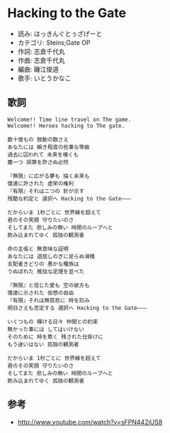Hacking to the Gate
====================

- 読み: はっきんぐとぅざげーと
- カテゴリ: Steins;Gate OP
- 作詞: 志倉千代丸
- 作曲: 志倉千代丸
- 編曲: 磯江俊道
- 歌手: いとうかなこ


歌詞
-----

    Welcome!! Time line travel on The game.
    Welcome!! Heroes hacking to The gate.

    数十億もの 鼓動の数さえ
    あなたには 瞬き程度の些事な等級
    過去に囚われて 未来を嘆くも
    塵一つ 誤算を許さぬ必然

    『無限』に広がる夢も 描く未来も
    僕達に許された 虚栄の権利
    『有限』それはニつの 針が示す
    残酷な約定と 選択へ Hacking to the Gate———

    だからいま 1秒ごとに 世界線を超えて
    君のその笑顔 守りたいのさ
    そしてまた 悲しみの無い 時間のループへと
    飲み込まれてゆく 孤独の観測者

    命の主張と 無意味な証明
    あなたには 退屈しのぎに足らぬ滑稽
    支配者きどりの 愚かな種族は
    うぬぼれた 稚拙な定理を並べた

    『無限』と信じた愛も 空の彼方も
    僕達に示された 仮想の自由
    『有限』それは無慈悲に 時を刻み
    明日さえも否定する 選択へ Hacking to the Gate———

    いくつもの 輝ける日々 仲間との約束
    無かった事には してはいけない
    そのために 時を欺く 残された仕掛けに
    もう迷いはない 孤独の観測者

    だからいま 1秒ごとに 世界線を超えて
    君のその笑顔 守りたいのさ
    そしてまた 悲しみの無い 時間のループへと
    飲み込まれてゆく 孤独の観測者


参考
-----

- <http://www.youtube.com/watch?v=sFPN442jUS8>
